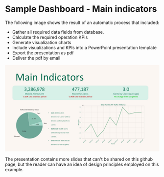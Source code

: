 # Sample Dashboard - Main indicators

The following image shows the result of an automatic process that included:
* Gather all required data fields from database.
* Calculate the required operation KPIs
* Generate visualization charts
* Include visualizations and KPIs into a PowerPoint presentation template
* Export the presentation as pdf
* Deliver the pdf by email

![Main Indicators](./MainIndicators.JPG)

The presentation contains more slides that can't be shared on this github page, but the reader can have an idea of design principles employed on this example.

